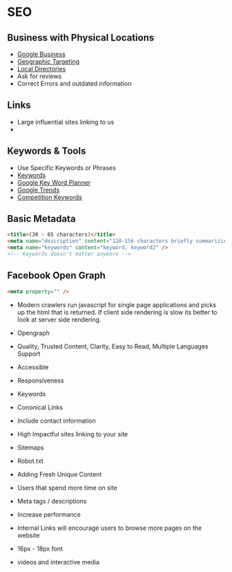 # SEO

## Business with Physical Locations

-   [Google Business](https://www.google.com/business/)
-   [Geographic Targeting](https://www.google.com/webmasters/#?modal_active=none)
-   [Local Directories](https://moz.com/products/local)
-   Ask for reviews
-   Correct Errors and outdated information

## Links

-   Large influential sites linking to us
-

## Keywords & Tools

-   Use Specific Keywords or Phrases
-   [Keywords](https://www.wordtracker.com/)
-   [Google Key Word Planner](https://ads.google.com/home/tools/keyword-planner/)
-   [Google Trends](https://trends.google.com/trends/?geo=US)
-   [Competition Keywords](https://www.spyfu.com/)

## Basic Metadata

```html
<title>(30 - 65 characters)</title>
<meta name="description" content="120-156 characters briefly summarizing your page" />
<meta name="keywords" content="keyword, keyword2" />
<!-- Keywords doesn't matter anymore -->
```

## Facebook Open Graph

```html
<meta property="" />
```

-   Modern crawlers run javascript for single page applications and picks up the html that is returned. If client side rendering is slow its better to look at server side rendering.

-   Opengraph
-   Quality, Trusted Content, Clarity, Easy to Read, Multiple Languages Support
-   Accessible
-   Responsiveness
-   Keywords
-   Cononical Links
-   Include contact information
-   High Impactful sites linking to your site
-   Sitemaps
-   Robot.txt
-   Adding Fresh Unique Content
-   Users that spend more time on site
-   Meta tags / descriptions
-   Increase performance
-   Internal Links will encourage users to browse more pages on the website
-   16px - 18px font
-   videos and interactive media
